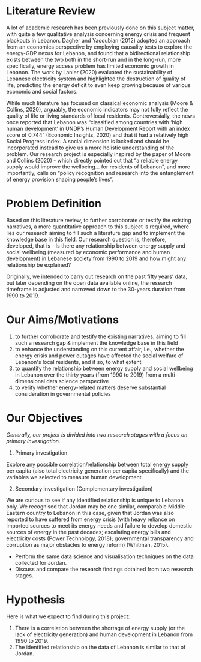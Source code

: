 # Literature Review
A lot of academic research has been previously done on this subject matter, with quite a few qualitative analysis concerning energy crisis and frequent blackouts in Lebanon. Dagher and Yacoubian (2012) adopted an approach from an economics perspective by employing causality tests to explore the energy-GDP nexus for Lebanon, and found that a bidirectional relationship exists between the two both in the short-run and in the long-run, more specifically, energy access problem has limited economic growth in Lebanon.    The work by Lanier (2020) evaluated the sustainability of Lebanese electricity system and highlighted the destruction of quality of life, predicting the energy deficit to even keep growing because of various economic and social factors. 

While much literature has focused on classical economic analysis (Moore & Collins, 2020), arguably, the economic indicators may not fully reflect the quality of life or living standards of local residents. Controversially, the news once reported that Lebanon was “classified among countries with ‘high human development’ in UNDP’s Human Development Report with an index score of 0.744” (Economic Insights, 2020) and that it had a relatively high Social Progress Index. A social dimension is lacked and should be incorporated instead to give us a more holistic understanding of the problem. Our research project is especially inspired by the paper of Moore and Collins (2020) - which directly pointed out that “a reliable energy supply would improve the wellbeing… for residents of Lebanon”, and more importantly, calls on “policy recognition and research into the entanglement of energy provision shaping people’s lives”.

# Problem Definition
Based on this literature review, to further corroborate or testify the existing narratives, a more quantitative approach to this subject is required, where lies our research aiming to fill such a literature gap and to implement the knowledge base in this field. Our research question is, therefore, developed, that is - Is there any relationship between energy supply and social wellbeing (measured by economic performance and human development) in Lebanese society from 1990 to 2019 and how might any relationship be explained?

Originally, we intended to carry out research on the past fifty years’ data, but later depending on the open data available online, the research timeframe is adjusted and narrowed down to the 30-years duration from 1990 to 2019. 

# Our Aims/Motivations
1. to further corroborate and testify the existing narratives, aiming to fill such a research gap & implement the knowledge base in this field
2. to enhance the understanding on this current affair, i.e., whether the energy crisis and power outages have affected the social welfare of Lebanon's local residents, and if so, to what extent
3. to quantify the relationship between energy supply and social wellbeing in Lebanon over the thirty years (from 1990 to 2019) from a multi-dimensional data science perspective
4. to verify whether energy-related matters deserve substantial consideration in governmental policies 

# Our Objectives
*Generally, our project is divided into two research stages with a focus on primary investigation.*
1. Primary investigation

Explore any possible correlation/relationship between total energy supply per capita (also total electricity generation per capita specifically) and the variables we selected to measure human development.

2. Secondary investigation (Complementary investigation)

We are curious to see if any identified relationship is unique to Lebanon only. We recognised that Jordan may be one similar, comparable Middle Eastern country to Lebanon in this case, given that Jordan was also reported to have suffered from energy crisis (with heavy reliance on imported sources to meet its energy needs and failure to develop domestic sources of energy in the past decades; escalating energy bills and electricity costs (Power Technology, 2018); governmental transparency and corruption as major obstacles to energy reform) (Whitman, 2015).
* Perform the same data science and visualisation techniques on the data collected for Jordan. 
* Discuss and compare the research findings obtained from two research stages.

# Hypothesis
Here is what we expect to find during this project:
1. There is a correlation between the shortage of energy supply (or the lack of electricity generation) and human development in Lebanon from 1990 to 2019.
2. The identified relationship on the data of Lebanon is similar to that of Jordan. 
